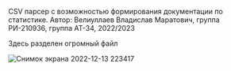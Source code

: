 CSV парсер с возможностью формирования документации по статистике.
Автор: Велиуллаев Владислав Маратович, группа РИ-210936, группа АТ-34, 2022/2023

Здесь разделен огромный файл

![Снимок экрана 2022-12-13 223417](https://user-images.githubusercontent.com/118894144/207404718-c349a99b-183a-466c-997b-6fc0184a1039.png)
